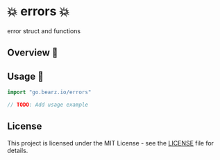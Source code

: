 # 💥 errors 💥

error struct and functions

## Overview 📖

## Usage 🚀

```go
import "go.bearz.io/errors"

// TODO: Add usage example
```

## License

This project is licensed under the MIT License - see
the [LICENSE](./LICENSE.md) file for details.
